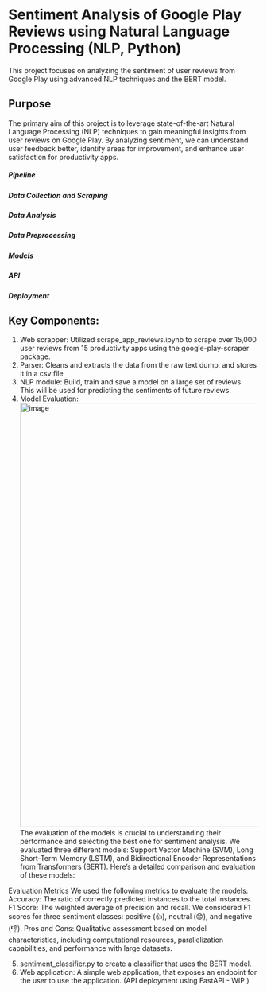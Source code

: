 # Sentiment Analysis of Google Play Reviews using Natural Language Processing (NLP, Python)
This project focuses on analyzing the sentiment of user reviews from Google Play using advanced NLP techniques and the BERT model.

## Purpose
The primary aim of this project is to leverage state-of-the-art Natural Language Processing (NLP) techniques to gain meaningful insights from user reviews on Google Play. By analyzing sentiment, we can understand user feedback better, identify areas for improvement, and enhance user satisfaction for productivity apps.

##### Pipeline
##### Data Collection and Scraping
##### Data Analysis
##### Data Preprocessing
##### Models
##### API
##### Deployment

## Key Components:
1. Web scrapper: Utilized scrape_app_reviews.ipynb to scrape over 15,000 user reviews from 15 productivity apps using the google-play-scraper package.
2. Parser: Cleans and extracts the data from the raw text dump, and stores it in a csv file
3. NLP module: Build, train and save a model on a large set of reviews. This will be used for predicting the sentiments of future reviews.
4. Model Evaluation:
   <img width="853" alt="image" src="https://github.com/himanshusharma-30/NLP_SentimentAnalysis/assets/118366451/a0ef3c17-e2e4-4231-b6a0-db1c7640bc3d">
The evaluation of the models is crucial to understanding their performance and selecting the best one for sentiment analysis. We evaluated three different models: Support Vector Machine (SVM), Long Short-Term Memory (LSTM), and Bidirectional Encoder Representations from Transformers (BERT). Here’s a detailed comparison and evaluation of these models:

Evaluation Metrics
We used the following metrics to evaluate the models:
Accuracy: The ratio of correctly predicted instances to the total instances.
F1 Score: The weighted average of precision and recall. We considered F1 scores for three sentiment classes: positive (👍), neutral (😊), and negative (👎).
Pros and Cons: Qualitative assessment based on model characteristics, including computational resources, parallelization capabilities, and performance with large datasets.

5. sentiment_classifier.py to create a classifier that uses the BERT model.
6. Web application: A simple web application, that exposes an endpoint for the user to use the application.  (API deployment using FastAPI - WIP )
